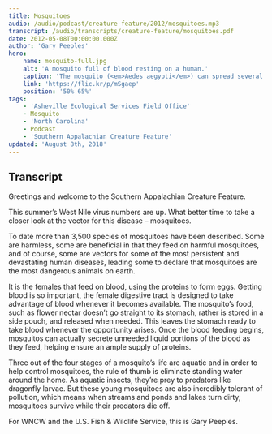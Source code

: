 ```yaml
---
title: Mosquitoes
audio: /audio/podcast/creature-feature/2012/mosquitoes.mp3
transcript: /audio/transcripts/creature-feature/mosquitoes.pdf
date: 2012-05-08T00:00:00.000Z
author: 'Gary Peeples'
hero:
    name: mosquito-full.jpg
    alt: 'A mosquito full of blood resting on a human.'
    caption: 'The mosquito (<em>Aedes aegypti</em>) can spread several diseases as it travels from person to person. Only the females feed on blood. <a href="https://flic.kr/p/mSgaep">Photo</a> by Nicholas A. Tonelli, CC BY 2.0.'
    link: 'https://flic.kr/p/mSgaep'
    position: '50% 65%'
tags:
    - 'Asheville Ecological Services Field Office'
    - Mosquito
    - 'North Carolina'
    - Podcast
    - 'Southern Appalachian Creature Feature'
updated: 'August 8th, 2018'
---
```


## Transcript

Greetings and welcome to the Southern Appalachian Creature Feature.

This summer’s West Nile virus numbers are up. What better time to take a closer look at the vector for this disease – mosquitoes.

To date more than 3,500 species of mosquitoes have been described. Some are harmless, some are beneficial in that they feed on harmful mosquitoes, and of course, some are vectors for some of the most persistent and devastating human diseases, leading some to declare that mosquitoes are the most dangerous animals on earth.

It is the females that feed on blood, using the proteins to form eggs. Getting blood is so important, the female digestive tract is designed to take advantage of blood whenever it becomes available. The mosquito’s food, such as flower nectar doesn’t go straight to its stomach, rather is stored in a side pouch, and released when needed. This leaves the stomach ready to take blood whenever the opportunity arises. Once the blood feeding begins, mosquitos can actually secrete unneeded liquid portions of the blood as they feed, helping ensure an ample supply of proteins.

Three out of the four stages of a mosquito’s life are aquatic and in order to help control mosquitoes, the rule of thumb is eliminate standing water around the home. As aquatic insects, they’re prey to predators like dragonfly larvae. But these young mosquitoes are also incredibly tolerant of pollution, which means when streams and ponds and lakes turn dirty, mosquitoes survive while their predators die off.

For WNCW and the U.S. Fish & Wildlife Service, this is Gary Peeples.